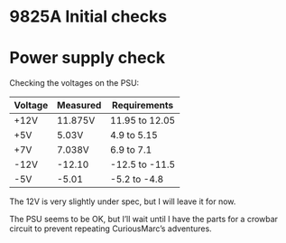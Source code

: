 # 9825A Initial checks

# Power supply check

Checking the voltages on the PSU:

| **Voltage** | **Measured** | **Requirements** |
| --- | --- | --- |
| +12V | 11.875V | 11.95 to 12.05 |
| +5V | 5.03V | 4.9 to 5.15 |
| +7V | 7.038V | 6.9 to 7.1 |
| \-12V | \-12.10 | \-12.5 to -11.5 |
| \-5V | \-5.01 | \-5.2 to -4.8 |

The 12V is very slightly under spec, but I will leave it for now.

The PSU seems to be OK, but I’ll wait until I have the parts for a crowbar circuit to prevent repeating CuriousMarc’s adventures.